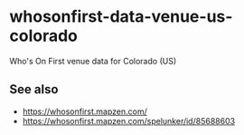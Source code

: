 # whosonfirst-data-venue-us-colorado

Who's On First venue data for Colorado (US)

## See also

* https://whosonfirst.mapzen.com/
* https://whosonfirst.mapzen.com/spelunker/id/85688603
